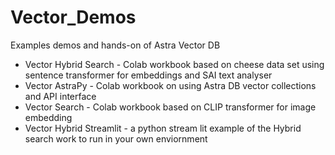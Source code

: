 # Vector_Demos
Examples demos and hands-on of Astra Vector DB 

*  Vector Hybrid Search - Colab workbook based on cheese data set using sentence transformer for embeddings and SAI text analyser
*  Vector AstraPy - Colab workbook on using Astra DB vector collections and API interface
*  Vector Search - Colab workbook based on CLIP transformer for image embedding
*  Vector Hybrid Streamlit - a python stream lit example of the Hybrid search work to run in your own enviornment


